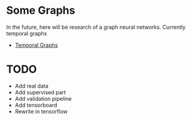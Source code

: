 # Some Graphs
In the future, here will be research of a graph neural networks. 
Currently temporal graphs

* [Temporal Graphs](temporal_graphs)


# TODO
* Add real data
* Add supervised part
* Add validation pipeline
* Add tensorboard
* Rewrite in tensorflow